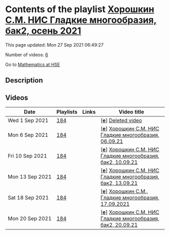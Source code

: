 # Contents of the playlist [Хорошкин С.М. НИС Гладкие многообразия, бак2, осень 2021](https://www.youtube.com/playlist?list=PLq3E5oubNNoDempDEvVBQEz4CFN4Xs6FJ)

This page updated: Mon 27 Sep 2021 06:49:27

Number of videos: [6](#videos)

Go to [Mathematics at HSE](../README.md)

## Description



## Videos

|Date|Playlists|Links|Video title|
|---|---|---|---|
| Wed&nbsp;1&nbsp;Sep&nbsp;2021 | [184](../playlists/184 "Хорошкин С.М. НИС Гладкие многообразия, бак2, осень 2021") |  | [[**e**](https://studio.youtube.com/video/rkZXEqWbLdI/edit "Edit")] [Deleted video](https://www.youtube.com/watch?v=rkZXEqWbLdI&list=PLq3E5oubNNoDempDEvVBQEz4CFN4Xs6FJ "This video is unavailable.") |
| Mon&nbsp;6&nbsp;Sep&nbsp;2021 | [184](../playlists/184 "Хорошкин С.М. НИС Гладкие многообразия, бак2, осень 2021") |  | [[**e**](https://studio.youtube.com/video/wCsXCHyPxaA/edit "Edit")] [Хорошкин С.М. НИС Гладкие многообразия, 06.09.21](https://www.youtube.com/watch?v=wCsXCHyPxaA&list=PLq3E5oubNNoDempDEvVBQEz4CFN4Xs6FJ) |
| Fri&nbsp;10&nbsp;Sep&nbsp;2021 | [184](../playlists/184 "Хорошкин С.М. НИС Гладкие многообразия, бак2, осень 2021") |  | [[**e**](https://studio.youtube.com/video/AianDTEy9Gw/edit "Edit")] [Хорошкин С.М. НИС Гладкие многообразия, бак2, 10.09.21](https://www.youtube.com/watch?v=AianDTEy9Gw&list=PLq3E5oubNNoDempDEvVBQEz4CFN4Xs6FJ) |
| Mon&nbsp;13&nbsp;Sep&nbsp;2021 | [184](../playlists/184 "Хорошкин С.М. НИС Гладкие многообразия, бак2, осень 2021") |  | [[**e**](https://studio.youtube.com/video/4ZxcHPlIyEQ/edit "Edit")] [Хорошкин С.М. НИС Гладкие многообразия, бак2, 13.09.21](https://www.youtube.com/watch?v=4ZxcHPlIyEQ&list=PLq3E5oubNNoDempDEvVBQEz4CFN4Xs6FJ) |
| Sat&nbsp;18&nbsp;Sep&nbsp;2021 | [184](../playlists/184 "Хорошкин С.М. НИС Гладкие многообразия, бак2, осень 2021") |  | [[**e**](https://studio.youtube.com/video/B1jGhw8C_Ro/edit "Edit")] [Хорошкин С.М., Гладкие многообразия, 17.09.2021](https://www.youtube.com/watch?v=B1jGhw8C_Ro&list=PLq3E5oubNNoDempDEvVBQEz4CFN4Xs6FJ) |
| Mon&nbsp;20&nbsp;Sep&nbsp;2021 | [184](../playlists/184 "Хорошкин С.М. НИС Гладкие многообразия, бак2, осень 2021") |  | [[**e**](https://studio.youtube.com/video/53BHw397W5w/edit "Edit")] [Хорошкин С.М. НИС Гладкие многообразия, бак2, 20.09.21](https://www.youtube.com/watch?v=53BHw397W5w&list=PLq3E5oubNNoDempDEvVBQEz4CFN4Xs6FJ) |
